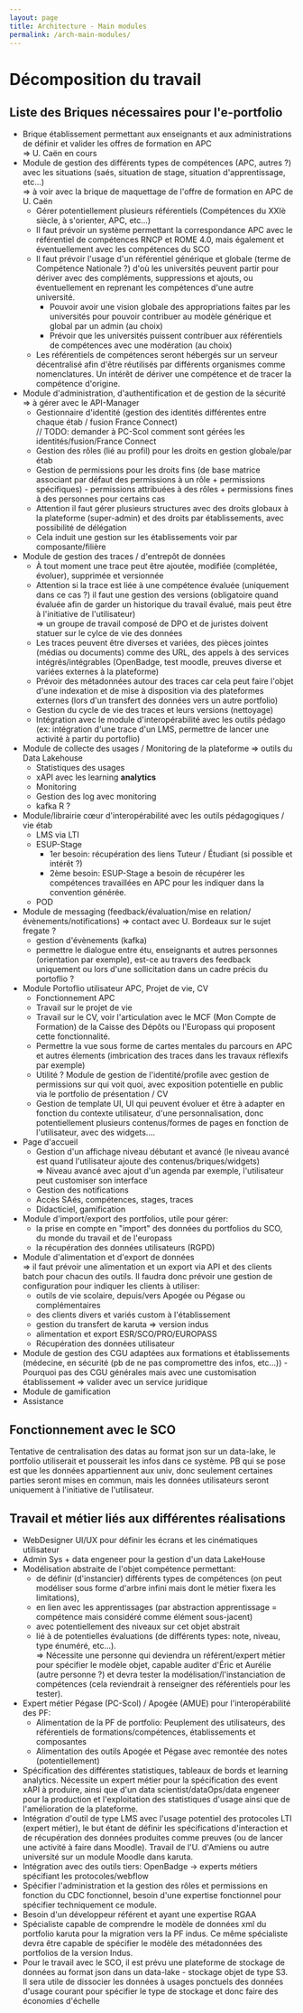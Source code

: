 ```yaml
---
layout: page
title: Architecture - Main modules
permalink: /arch-main-modules/
---
```


# Décomposition du travail

## Liste des Briques nécessaires pour l'e-portfolio

* Brique établissement permettant aux enseignants et aux administrations de définir et valider les offres de formation en APC\
  => U. Caën en cours
* Module de gestion des différents types de compétences (APC, autres ?) avec les situations (saés, situation de stage, situation d'apprentissage, etc...)\
=> à voir avec la brique de maquettage de l'offre de formation en APC de U. Caën 
  * Gérer potentiellement plusieurs référentiels (Compétences du XXIè siècle, à s'orienter, APC, etc...)
  * Il faut prévoir un système permettant la correspondance APC avec le référentiel de compétences RNCP  et ROME 4.0, mais également et éventuellement avec les compétences du SCO
  * Il faut prévoir l'usage d'un référentiel générique et globale (terme de Compétence Nationale ?) d'où les universités peuvent partir pour dériver avec des compléments, suppressions et ajouts, ou éventuellement en reprenant les compétences d'une autre université. 
    * Pouvoir avoir une vision globale des appropriations faites par les universités pour pouvoir contribuer au modèle générique et global par un admin (au choix)
    * Prévoir que les universités puissent contribuer aux référentiels de compétences avec une modération (au choix)
  * Les référentiels de compétences seront hébergés sur un serveur décentralisé afin d'être réutilisés par différents organismes comme nomenclatures. Un intérêt de dériver une compétence et de tracer la compétence d'origine.
* Module d'administration, d'authentification et de gestion de la sécurité => à gérer avec le API-Manager 
  * Gestionnaire d'identité (gestion des identités différentes entre chaque étab / fusion France Connect)\
  // TODO: demander à PC-Scol comment sont gérées les identités/fusion/France Connect
  * Gestion des rôles (lié au profil) pour les droits en gestion globale/par étab
  * Gestion de permissions pour les droits fins (de base matrice associant par défaut des permissions à un rôle + permissions spécifiques) - permissions attribuées à des rôles + permissions fines à des personnes pour certains cas
  * Attention il faut gérer plusieurs structures avec des droits globaux à la plateforme (super-admin) et des droits par établissements, avec possibilité de délégation
  * Cela induit une gestion sur les établissements voir par composante/filière
* Module de gestion des traces / d'entrepôt de données 
  * À tout moment une trace peut être ajoutée, modifiée (complétée, évoluer), supprimée et versionnée
  * Attention si la trace est liée à une compétence évaluée (uniquement dans ce cas ?) il faut une gestion des versions (obligatoire quand évaluée afin de garder un historique du travail évalué, mais peut être à l'initiative de l'utilisateur)\
    => un groupe de travail composé de DPO et de juristes doivent statuer sur le cylce de vie des données
  * Les traces peuvent être diverses et variées, des pièces jointes (médias ou documents) comme des URL, des appels à des services intégrés/intégrables (OpenBadge, test moodle, preuves diverse et variées externes à la plateforme)
  * Prévoir des métadonnées autour des traces car cela peut faire l'objet d'une indexation et de mise à disposition via des plateformes externes (lors d'un transfert des données vers un autre portfolio)
  * Gestion du cycle de vie des traces et leurs versions (nettoyage)
  * Intégration avec le module d'interopérabilité avec les outils pédago (ex: intégration d'une trace d'un LMS, permettre de lancer une activité à partir du portoflio)
* Module de collecte des usages / Monitoring de la plateforme => outils du Data Lakehouse 
  * Statistiques des usages
  * xAPI avec les learning **analytics**
  * Monitoring
  * Gestion des log avec monitoring
  * kafka R ?
* Module/librairie cœur d'interopérabilité avec les outils pédagogiques / vie étab 
  * LMS via LTI
  * ESUP-Stage
    * 1er besoin: récupération des liens Tuteur / Étudiant (si possible et intérêt ?)
    * 2ème besoin: ESUP-Stage a besoin de récupérer les compétences travaillées en APC pour les indiquer dans la convention générée. 
  * POD
* Module de messaging (feedback/évaluation/mise en relation/évènements/notifications) => contact avec U. Bordeaux sur le sujet fregate ? 
  * gestion d'évènements (kafka)
  * permettre le dialogue entre étu, enseignants et autres personnes (orientation par exemple), est-ce au travers des feedback uniquement ou lors d'une sollicitation dans un cadre précis du portoflio ?
* Module Portoflio utilisateur APC, Projet de vie, CV 
  * Fonctionnement APC
  * Travail sur le projet de vie
  * Travail sur le CV, voir l'articulation avec le MCF (Mon Compte de Formation) de la Caisse des Dépôts ou l'Europass qui proposent cette fonctionnalité.
  * Permettre la vue sous forme de cartes mentales du parcours en APC et autres élements (imbrication des traces dans les travaux réflexifs par exemple)
  * Utilité ? Module de gestion de l'identité/profile avec gestion de permissions sur qui voit quoi, avec exposition potentielle en public via le portfolio de présentation / CV
  * Gestion de template UI, UI qui peuvent évoluer et être à adapter en fonction du contexte utilisateur, d'une personnalisation, donc potentiellement plusieurs contenus/formes de pages en fonction de l'utilisateur, avec des widgets....
* Page d'accueil 
  * Gestion d'un affichage niveau débutant et avancé (le niveau avancé est quand l'utilisateur ajoute des contenus/briques/widgets)\
    => Niveau avancé avec ajout d'un agenda par exemple, l'utilisateur peut customiser son interface
  * Gestion des notifications
  * Accès SAés, compétences, stages, traces
  * Didacticiel, gamification
* Module d'import/export des portfolios, utile pour gérer: 
  * la prise en compte en "import" des données du portfolios du SCO, du monde du travail et de l'europass
  * la récupération des données utilisateurs (RGPD)
* Module d'alimentation et d'export de données\
  => il faut prévoir une alimentation et un export via API et des clients batch pour chacun des outils. Il faudra donc prévoir une gestion de configuration pour indiquer les clients à utiliser:
  * outils de vie scolaire, depuis/vers Apogée ou Pégase ou complémentaires
  * des clients divers et variés custom à l'établissement
  * gestion du transfert de karuta => version indus
  * alimentation et export ESR/SCO/PRO/EUROPASS
  * Récupération des données utilisateur
* Module de gestion des CGU adaptées aux formations et établissements (médecine, en sécurité (pb de ne pas compromettre des infos, etc...)) - Pourquoi pas des CGU générales mais avec une customisation établissement => valider avec un service juridique
* Module de gamification
* Assistance


## Fonctionnement avec le SCO

Tentative de centralisation des datas au format json sur un data-lake, le portfolio utiliserait et pousserait les infos dans ce système. PB qui se pose est que les données appartiennent aux univ, donc seulement certaines parties seront mises en commun, mais les données utilisateurs seront uniquement à l'initiative de l'utilisateur.

## Travail et métier liés aux différentes réalisations

* WebDesigner UI/UX pour définir les écrans et les cinématiques utilisateur
* Admin Sys + data engeneer pour la gestion d'un data LakeHouse
* Modélisation abstraite de l'objet compétence permettant: 
  * de définir (d'instancier) différents types de compétences (on peut modéliser sous forme d'arbre infini mais dont le métier fixera les limitations),
  * en lien avec les apprentissages (par abstraction apprentissage = compétence mais considéré comme élément sous-jacent)
  * avec potentiellement des niveaux sur cet objet abstrait
  * lié à de potentielles évaluations (de différents types: note, niveau, type énuméré, etc...).\
   => Nécessite une personne qui deviendra un référent/expert métier pour spécifier le modèle objet, capable auditer d'Éric et Aurélie (autre personne ?) et devra tester la modélisation/l'instanciation de compétences (cela reviendrait à renseigner des référentiels pour les tester).
* Expert métier Pégase (PC-Scol) / Apogée (AMUE) pour l'interopérabilité des PF: 
  * Alimentation de la PF de portfolio: Peuplement des utilisateurs, des référentiels de formations/compétences, établissements et composantes
  * Alimentation des outils Apogée et Pégase avec remontée des notes (potentiellement)
* Spécification des différentes statistiques, tableaux de bords et learning analytics. Nécessite un expert métier pour la spécification des event xAPI à produire, ainsi que d'un data scientist/dataOps/data engeneer pour la production et l'exploitation des statistiques d'usage ainsi que de l'amélioration de la plateforme.
* Intégration d'outil de type LMS avec l'usage potentiel des protocoles LTI (expert métier), le but étant de définir les spécifications d'interaction et de récupération des données produites comme preuves (ou de lancer une activité à faire dans Moodle). Travail de l'U. d'Amiens ou autre université sur un module Moodle dans karuta.
* Intégration avec des outils tiers: OpenBadge -> experts métiers spécifiant les protocoles/webflow
* Spécifier l'administration et la gestion des rôles et permissions en fonction du CDC fonctionnel, besoin d'une expertise fonctionnel pour spécifier techniquement ce module.
* Besoin d'un développeur référent et ayant une expertise RGAA
* Spécialiste capable de comprendre le modèle de données xml du portfolio karuta pour la migration vers la PF indus. Ce même spécialiste devra être capable de spécifier le modèle des métadonnées des portfolios de la version Indus.
* Pour le travail avec le SCO, il est prévu une plateforme de stockage de données au format json dans un data-lake - stockage objet de type S3. Il sera utile de dissocier les données à usages ponctuels des données d'usage courant pour spécifier le type de stockage et donc faire des économies d'échelle
